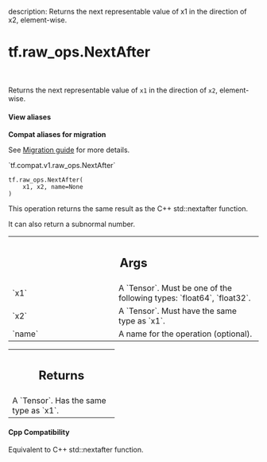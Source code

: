 description: Returns the next representable value of x1 in the direction of x2, element-wise.

<div itemscope itemtype="http://developers.google.com/ReferenceObject">
<meta itemprop="name" content="tf.raw_ops.NextAfter" />
<meta itemprop="path" content="Stable" />
</div>

# tf.raw_ops.NextAfter

<!-- Insert buttons and diff -->

<table class="tfo-notebook-buttons tfo-api nocontent" align="left">

</table>



Returns the next representable value of `x1` in the direction of `x2`, element-wise.

<section class="expandable">
  <h4 class="showalways">View aliases</h4>
  <p>
<b>Compat aliases for migration</b>
<p>See
<a href="https://www.tensorflow.org/guide/migrate">Migration guide</a> for
more details.</p>
<p>`tf.compat.v1.raw_ops.NextAfter`</p>
</p>
</section>

<pre class="devsite-click-to-copy prettyprint lang-py tfo-signature-link">
<code>tf.raw_ops.NextAfter(
    x1, x2, name=None
)
</code></pre>



<!-- Placeholder for "Used in" -->

This operation returns the same result as the C++ std::nextafter function.

It can also return a subnormal number.



<!-- Tabular view -->
 <table class="responsive fixed orange">
<colgroup><col width="214px"><col></colgroup>
<tr><th colspan="2"><h2 class="add-link">Args</h2></th></tr>

<tr>
<td>
`x1`
</td>
<td>
A `Tensor`. Must be one of the following types: `float64`, `float32`.
</td>
</tr><tr>
<td>
`x2`
</td>
<td>
A `Tensor`. Must have the same type as `x1`.
</td>
</tr><tr>
<td>
`name`
</td>
<td>
A name for the operation (optional).
</td>
</tr>
</table>



<!-- Tabular view -->
 <table class="responsive fixed orange">
<colgroup><col width="214px"><col></colgroup>
<tr><th colspan="2"><h2 class="add-link">Returns</h2></th></tr>
<tr class="alt">
<td colspan="2">
A `Tensor`. Has the same type as `x1`.
</td>
</tr>

</table>



#### Cpp Compatibility
Equivalent to C++ std::nextafter function.

